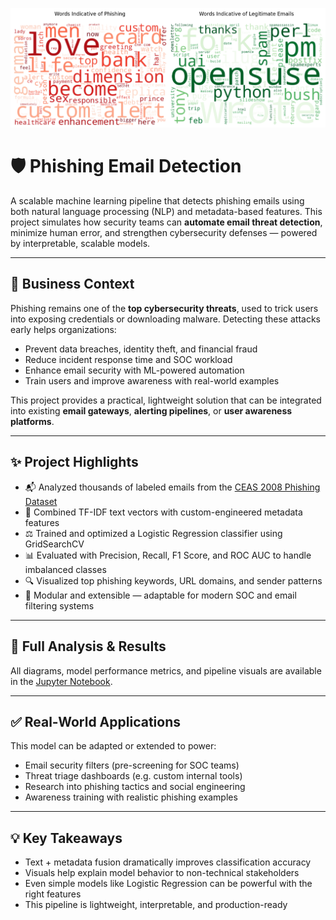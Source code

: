 ![alt text](https://raw.githubusercontent.com/denisgaribovic/phishing-email-detection/main/Banner.png)

# 🛡️ Phishing Email Detection

A scalable machine learning pipeline that detects phishing emails using both natural language processing (NLP) and metadata-based features. This project simulates how security teams can **automate email threat detection**, minimize human error, and strengthen cybersecurity defenses — powered by interpretable, scalable models.

---

## 🎯 Business Context

Phishing remains one of the **top cybersecurity threats**, used to trick users into exposing credentials or downloading malware. Detecting these attacks early helps organizations:

- Prevent data breaches, identity theft, and financial fraud  
- Reduce incident response time and SOC workload  
- Enhance email security with ML-powered automation  
- Train users and improve awareness with real-world examples

This project provides a practical, lightweight solution that can be integrated into existing **email gateways**, **alerting pipelines**, or **user awareness platforms**.

---

## ✨ Project Highlights

- 📬 Analyzed thousands of labeled emails from the [CEAS 2008 Phishing Dataset](https://www.kaggle.com/datasets/naserabdullahalam/phishing-email-dataset)
- 🧠 Combined TF-IDF text vectors with custom-engineered metadata features
- ⚖️ Trained and optimized a Logistic Regression classifier using GridSearchCV
- 📊 Evaluated with Precision, Recall, F1 Score, and ROC AUC to handle imbalanced classes
- 🔍 Visualized top phishing keywords, URL domains, and sender patterns
- 🧩 Modular and extensible — adaptable for modern SOC and email filtering systems

---

## 🧪 Full Analysis & Results

All diagrams, model performance metrics, and pipeline visuals are available in the [Jupyter Notebook](https://github.com/denisgaribovic/phishing-email-detection/blob/main/Phishing%20Email%20Detection.ipynb).

---

## ✅ Real-World Applications

This model can be adapted or extended to power:

- Email security filters (pre-screening for SOC teams)
- Threat triage dashboards (e.g. custom internal tools)
- Research into phishing tactics and social engineering
- Awareness training with realistic phishing examples

---

## 💡 Key Takeaways

- Text + metadata fusion dramatically improves classification accuracy
- Visuals help explain model behavior to non-technical stakeholders
- Even simple models like Logistic Regression can be powerful with the right features
- This pipeline is lightweight, interpretable, and production-ready
